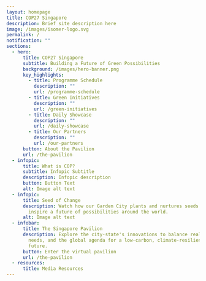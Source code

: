 ```yaml
---
layout: homepage
title: COP27 Singapore
description: Brief site description here
image: /images/isomer-logo.svg
permalink: /
notification: ""
sections:
  - hero:
      title: COP27 Singapore
      subtitle: Building a Future of Green Possibilities
      background: /images/hero-banner.png
      key_highlights:
        - title: Programme Schedule
          description: ""
          url: /programme-schedule
        - title: Green Initiatives
          description: ""
          url: /green-initiatives
        - title: Daily Showcase
          description: ""
          url: /daily-showcase
        - title: Our Partners
          description: ""
          url: /our-partners
      button: About the Pavilion
      url: /the-pavilion
  - infopic:
      title: What is COP?
      subtitle: Infopic Subtitle
      description: Infopic description
      button: Button Text
      alt: Image alt text
  - infopic:
      title: Seed of Change
      description: Watch how our Garden City plants and nurtures seeds of change to
        inspire a future of possibilities around the world.
      alt: Image alt text
  - infobar:
      title: The Singapore Pavilion
      description: Explore the city-state's innovations to balance realities, local
        needs, and the global agenda for a low-carbon, climate-resilient
        future.​
      button: Enter the virtual pavilion
      url: /the-pavilion
  - resources:
      title: Media Resources
---
```


